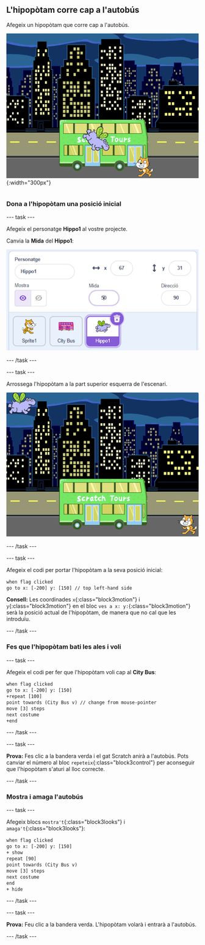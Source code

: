 ## L'hipopòtam corre cap a l'autobús

<div style="display: flex; flex-wrap: wrap">
<div style="flex-basis: 200px; flex-grow: 1; margin-right: 15px;">
Afegeix un hipopòtam que corre cap a l'autobús.
</div>
<div>

![L'hipopòtam corre amb pressa cap l'autobús.](images/hippo-flies.png){:width="300px"}

</div>
</div>

### Dona a l'hipopòtam una posició inicial

--- task ---

Afegeix el personatge **Hippo1** al vostre projecte.

Canvia la **Mida** del **Hippo1**:

![El panell Sprite per a l'Sprite Hippo1, amb la mida establerta en 50.](images/hippo-sprite-size.png)

--- /task ---

--- task ---

Arrossega l'hipopòtam a la part superior esquerra de l'escenari.

![El personatge Hippo1 a la part superior esquerra de l'escenari.](images/hippo-sprite-stage.png)

--- /task ---

--- task ---

Afegeix el codi per portar l'hipopòtam a la seva posició inicial:

```blocks3
when flag clicked
go to x: [-200] y: [150] // top left-hand side
```

**Consell:** Les coordinades `x`{:class="block3motion"} i `y`{:class="block3motion"} en el bloc `ves a x: y:`{:class="block3motion"} serà la posició actual de l'hipopòtam, de manera que no cal que les introduïu.

--- /task ---

### Fes que l'hipopòtam bati les ales i voli

--- task ---

Afegeix el codi per fer que l'hipopòtam voli cap al **City Bus**:

```blocks3
when flag clicked
go to x: [-200] y: [150] 
+repeat [100] 
point towards (City Bus v) // change from mouse-pointer
move [3] steps
next costume
+end
```

--- /task ---

--- task ---

**Prova:** Fes clic a la bandera verda i el gat Scratch anirà a l'autobús. Pots canviar el número al bloc `repeteix`{:class="block3control"} per aconseguir que l'hipopòtam s'aturi al lloc correcte.

--- /task ---

### Mostra i amaga l'autobús

--- task ---

Afegeix blocs `mostra't`{:class="block3looks"} i `amaga't`{:class="block3looks"}:

```blocks3
when flag clicked
go to x: [-200] y: [150] 
+ show
repeat [90] 
point towards (City Bus v)
move [3] steps
next costume
end
+ hide
```

--- /task ---

--- task ---

**Prova:** Feu clic a la bandera verda. L'hipopòtam volarà i entrarà a l'autobús.

--- /task ---
